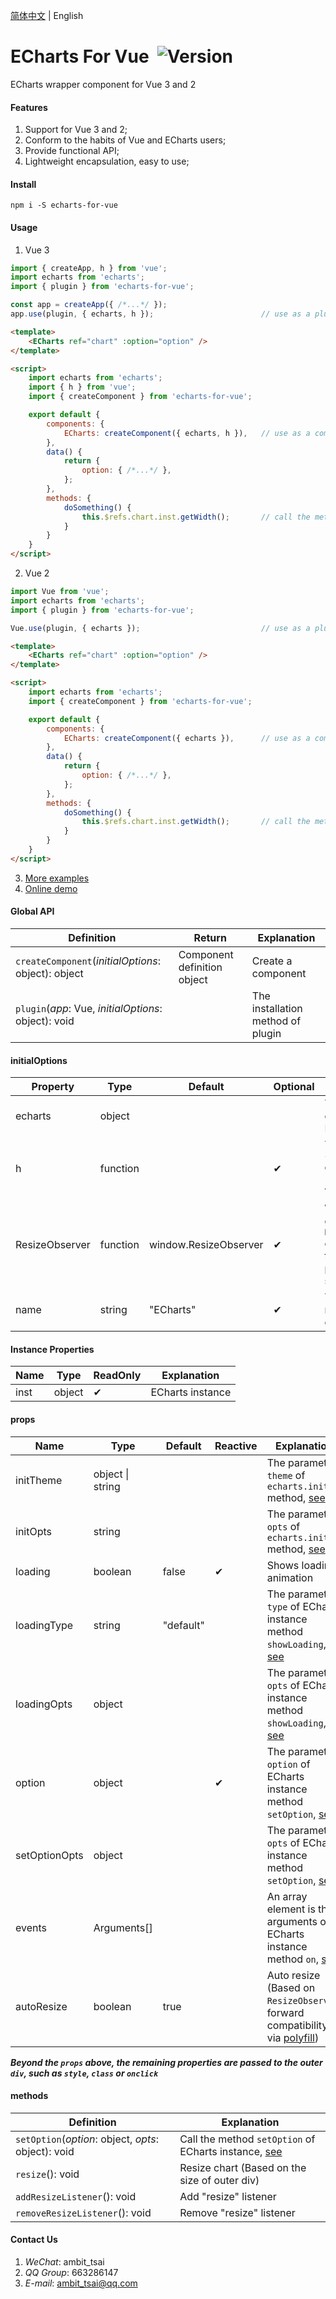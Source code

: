 [简体中文](README.zh-CN.md) | English


# ECharts For Vue&nbsp;&nbsp;![Version](https://img.shields.io/npm/v/echarts-for-vue.svg)
ECharts wrapper component for Vue 3 and 2


#### Features
1. Support for Vue 3 and 2;
1. Conform to the habits of Vue and ECharts users;
1. Provide functional API;
1. Lightweight encapsulation, easy to use;


#### Install
`npm i -S echarts-for-vue`


#### Usage
1. Vue 3
```javascript
import { createApp, h } from 'vue';
import echarts from 'echarts';
import { plugin } from 'echarts-for-vue';

const app = createApp({ /*...*/ });
app.use(plugin, { echarts, h });                        // use as a plugin
```
```html
<template>
    <ECharts ref="chart" :option="option" />
</template>

<script>
    import echarts from 'echarts';
    import { h } from 'vue';
    import { createComponent } from 'echarts-for-vue';

    export default {
        components: {
            ECharts: createComponent({ echarts, h }),   // use as a component
        },
        data() {
            return {
                option: { /*...*/ },
            };
        },
        methods: {
            doSomething() {
                this.$refs.chart.inst.getWidth();       // call the method of the ECharts instance
            }
        }
    }
</script>
```

2. Vue 2
```javascript
import Vue from 'vue';
import echarts from 'echarts';
import { plugin } from 'echarts-for-vue';

Vue.use(plugin, { echarts });                           // use as a plugin
```
```html
<template>
    <ECharts ref="chart" :option="option" />
</template>

<script>
    import echarts from 'echarts';
    import { createComponent } from 'echarts-for-vue';

    export default {
        components: {
            ECharts: createComponent({ echarts }),      // use as a component
        },
        data() {
            return {
                option: { /*...*/ },
            };
        },
        methods: {
            doSomething() {
                this.$refs.chart.inst.getWidth();       // call the method of the ECharts instance
            }
        }
    }
</script>
```
3. <a href="test" target="_blank">More examples</a>
4. <a href="https://ambit-tsai.github.io/echarts-for-vue/" target="_blank">Online demo</a>


#### Global API
|Definition|Return|Explanation|
|-|-|-|
|`createComponent`(*initialOptions*: object): object|Component definition object|Create a component|
|`plugin`(*app*: Vue, *initialOptions*: object): void||The installation method of plugin|


#### initialOptions
|Property|Type|Default|Optional|Explanation|
|-|-|-|-|-|
|echarts|object|||The global object of ECharts library|
|h|function||✔|The method `createElement` of Vue (**Required** for Vue 3)|
|ResizeObserver|function|window.ResizeObserver|✔|When the global `ResizeObserver` doesn't exist, the <a href="https://github.com/que-etc/resize-observer-polyfill" target="_blank">polyfill</a> provides support|
|name|string|"ECharts"|✔|The registered name of the component|


#### Instance Properties
|Name|Type|ReadOnly|Explanation|
|-|-|-|-|
|inst|object|✔|ECharts instance|


#### props
|Name|Type|Default|Reactive|Explanation|
|-|-|-|-|-|
|initTheme|object \| string|||The parameter `theme` of `echarts.init` method, <a href="https://echarts.apache.org/zh/api.html#echarts.init" target="_blank">see</a>|
|initOpts|string|||The parameter `opts` of `echarts.init` method, <a href="https://echarts.apache.org/zh/api.html#echarts.init" target="_blank">see</a>|
|loading|boolean|false|✔|Shows loading animation|
|loadingType|string|"default"||The parameter `type` of ECharts instance method `showLoading`, <a href="https://echarts.apache.org/zh/api.html#echartsInstance.showLoading" target="_blank">see</a>|
|loadingOpts|object|||The parameter `opts` of ECharts instance method `showLoading`, <a href="https://echarts.apache.org/zh/api.html#echartsInstance.showLoading" target="_blank">see</a>|
|option|object||✔|The parameter `option` of ECharts instance method `setOption`, <a href="https://echarts.apache.org/zh/api.html#echartsInstance.setOption" target="_blank">see</a>|
|setOptionOpts|object|||The parameter `opts` of ECharts instance method `setOption`, <a href="https://echarts.apache.org/zh/api.html#echartsInstance.setOption" target="_blank">see</a>|
|events|Arguments[]|||An array element is the arguments of ECharts instance method `on`, <a href="https://echarts.apache.org/zh/api.html#echartsInstance.on" target="_blank">see</a>|
|autoResize|boolean|true||Auto resize (Based on `ResizeObserver`, forward compatibility via <a href="https://github.com/que-etc/resize-observer-polyfill" target="_blank">polyfill</a>)|
***Beyond the `props` above, the remaining properties are passed to the outer `div`, such as `style`, `class` or `onclick`***


#### methods
|Definition|Explanation|
|-|-|
|`setOption`(*option*: object, *opts*: object): void|Call the method `setOption` of ECharts instance, <a href="https://echarts.apache.org/zh/api.html#echartsInstance.setOption" target="_blank">see</a>|
|`resize`(): void|Resize chart (Based on the size of outer div)|
|`addResizeListener`(): void|Add "resize" listener|
|`removeResizeListener`(): void|Remove "resize" listener|


#### Contact Us
1. *WeChat*: ambit_tsai
1. *QQ Group*: 663286147
1. *E-mail*: ambit_tsai@qq.com
